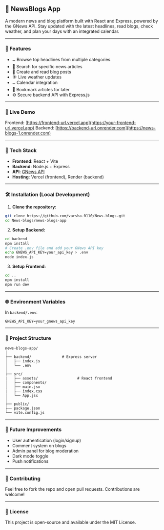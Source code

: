 ## 📰 NewsBlogs App

A modern news and blog platform built with React and Express, powered by the GNews API. Stay updated with the latest headlines, read blogs, check weather, and plan your days with an integrated calendar.

---

### 📌 Features

* 🗕️ Browse top headlines from multiple categories
* 🔎 Search for specific news articles
* 📝 Create and read blog posts
* ☀️ Live weather updates
* 🗕️ Calendar integration
* 🔖 Bookmark articles for later
* ⚙️ Secure backend API with Express.js

---

### 🚀 Live Demo

Frontend: [https://frontend-url.vercel.app](https://your-frontend-url.vercel.app)
Backend: [https://backend-url.onrender.com](https://news-blogs-1.onrender.com)

---

### 🧱 Tech Stack

* **Frontend**: React + Vite
* **Backend**: Node.js + Express
* **API**: [GNews API](https://gnews.io/)
* **Hosting**: Vercel (frontend), Render (backend)

---

### 🛠️ Installation (Local Development)

1. **Clone the repository:**

```bash
git clone https://github.com/varsha-0110/News-blogs.git
cd News-blogs/news-blogs-app
```

2. **Setup Backend:**

```bash
cd backend
npm install
# Create .env file and add your GNews API key
echo GNEWS_API_KEY=your_api_key > .env
node index.js
```

3. **Setup Frontend:**

```bash
cd ..
npm install
npm run dev
```

---

### 🌐 Environment Variables

In `backend/.env`:

```env
GNEWS_API_KEY=your_gnews_api_key
```

---

### 📂 Project Structure

```
news-blogs-app/
│
├── backend/              # Express server
│   ├── index.js
│   └── .env
│
├── src/
|   ├── assets/                  # React frontend
│   ├── components/
│   ├── main.jsx
|   ├── index.css
│   └── App.jsx
│
├── public/
├── package.json
└── vite.config.js
```

---

### 🤩 Future Improvements

* User authentication (login/signup)
* Comment system on blogs
* Admin panel for blog moderation
* Dark mode toggle
* Push notifications

---

### 🤝 Contributing

Feel free to fork the repo and open pull requests. Contributions are welcome!

---

### 📄 License

This project is open-source and available under the MIT License.
